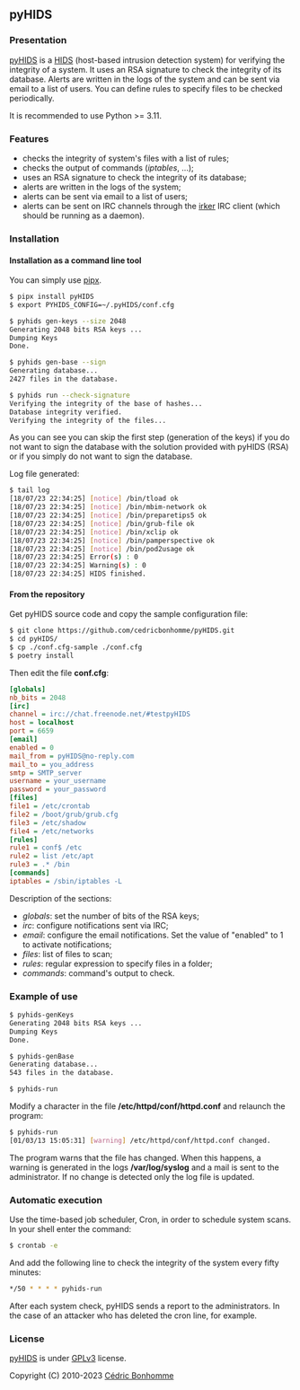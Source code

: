 ## pyHIDS


### Presentation

[pyHIDS](https://github.com/cedricbonhomme/pyHIDS) is a
[HIDS](http://en.wikipedia.org/wiki/Host-based_intrusion_detection_system)
(host-based intrusion detection system) for verifying the integrity of a system.
It uses an RSA signature to check the integrity of its database.
Alerts are written in the logs of the system and can be sent via email
to a list of users. You can define rules to specify files to be checked
periodically.

It is recommended to use Python >= 3.11.

### Features

* checks the integrity of system's files with a list of rules;
* checks the output of commands (*iptables*, ...);
* uses an RSA signature to check the integrity of its database;
* alerts are written in the logs of the system;
* alerts can be sent via email to a list of users;
* alerts can be sent on IRC channels through the
  [irker](https://gitlab.com/esr/irker) IRC client (which should be running as a
  daemon).


### Installation

#### Installation as a command line tool

You can simply use [pipx](https://pypa.github.io/pipx/).

```bash
$ pipx install pyHIDS
$ export PYHIDS_CONFIG=~/.pyHIDS/conf.cfg

$ pyhids gen-keys --size 2048
Generating 2048 bits RSA keys ...
Dumping Keys
Done.

$ pyhids gen-base --sign
Generating database...
2427 files in the database.

$ pyhids run --check-signature
Verifying the integrity of the base of hashes...
Database integrity verified.
Verifying the integrity of the files...
```

As you can see you can skip the first step (generation of the keys)
if you do not want to sign the database with the solution provided
with pyHIDS (RSA) or if you simply do not want to sign the database.



Log file generated:

```bash
$ tail log 
[18/07/23 22:34:25] [notice] /bin/tload ok
[18/07/23 22:34:25] [notice] /bin/mbim-network ok
[18/07/23 22:34:25] [notice] /bin/preparetips5 ok
[18/07/23 22:34:25] [notice] /bin/grub-file ok
[18/07/23 22:34:25] [notice] /bin/xclip ok
[18/07/23 22:34:25] [notice] /bin/pamperspective ok
[18/07/23 22:34:25] [notice] /bin/pod2usage ok
[18/07/23 22:34:25] Error(s) : 0
[18/07/23 22:34:25] Warning(s) : 0
[18/07/23 22:34:25] HIDS finished.
```


#### From the repository

Get pyHIDS source code and copy the
sample configuration file:

```bash
$ git clone https://github.com/cedricbonhomme/pyHIDS.git
$ cd pyHIDS/
$ cp ./conf.cfg-sample ./conf.cfg
$ poetry install
```

Then edit the file **conf.cfg**:

```ini
[globals]
nb_bits = 2048
[irc]
channel = irc://chat.freenode.net/#testpyHIDS
host = localhost
port = 6659
[email]
enabled = 0
mail_from = pyHIDS@no-reply.com
mail_to = you_address
smtp = SMTP_server
username = your_username
password = your_password
[files]
file1 = /etc/crontab
file2 = /boot/grub/grub.cfg
file3 = /etc/shadow
file4 = /etc/networks
[rules]
rule1 = conf$ /etc
rule2 = list /etc/apt
rule3 = .* /bin
[commands]
iptables = /sbin/iptables -L
```


Description of the sections:

* *globals*: set the number of bits of the RSA keys;
* *irc*: configure notifications sent via IRC;
* *email*: configure the email notifications. Set the value of "enabled" to 1
  to activate notifications;
* *files*: list of files to scan;
* *rules*: regular expression to specify files in a folder;
* *commands*: command's output to check.


### Example of use


```bash
$ pyhids-genKeys
Generating 2048 bits RSA keys ...
Dumping Keys
Done.

$ pyhids-genBase
Generating database...
543 files in the database.

$ pyhids-run
```

Modify a character in the file  **/etc/httpd/conf/httpd.conf** and relaunch the
program:

```bash
$ pyhids-run
[01/03/13 15:05:31] [warning] /etc/httpd/conf/httpd.conf changed.
```

The program warns that the file has changed. When this happens, a warning is
generated in the logs **/var/log/syslog** and a mail is sent to the
administrator.
If no change is detected only the log file is updated.


### Automatic execution

Use the time-based job scheduler, Cron, in order to schedule system scans.
In your shell enter the command:

```bash
$ crontab -e
```

And add the following line to check the integrity of the system every fifty
minutes:

```bash
*/50 * * * * pyhids-run
```

After each system check, pyHIDS sends a report to the administrators.
In the case of an attacker who has deleted the cron line, for example.


### License


[pyHIDS](https://github.com/cedricbonhomme/pyHIDS) is under
[GPLv3](http://www.gnu.org/licenses/gpl-3.0.txt) license.

Copyright (C) 2010-2023 [Cédric Bonhomme](https://www.cedricbonhomme.org)

